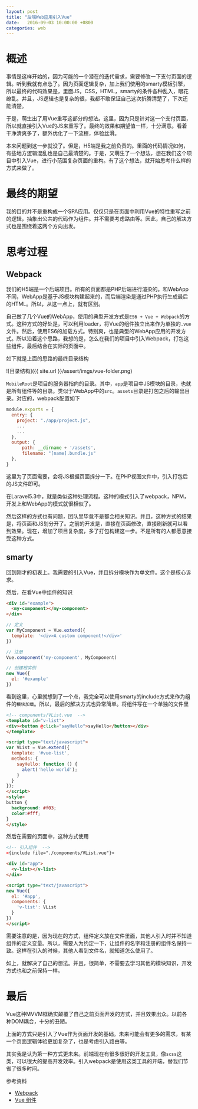 ```yaml
---
layout: post
title: "后端Web应用引入Vue"
date:   2016-09-03 10:00:00 +0800
categories: web
---
```

# 概述

事情是这样开始的，因为可能的一个潜在的迭代需求，需要修改一下支付页面的逻辑。听到我就有点怂了。因为页面逻辑复杂，加上我们使用的smarty模板引擎，所以最终的代码效果是，里面JS，CSS，HTML，smarty的条件各种乱入，眼花缭乱。并且，JS逻辑也是复杂的很，我都不敢保证自己这次折腾清楚了，下次还能清楚。

于是，萌生出了用Vue重写这部分的想法。这里，因为只是针对这一个支付页面，所以就直接引入Vue的JS来重写了。最终的效果和期望值一样，十分满意。看着干净清爽多了，额外优化了一下流程，体验丝滑。

本来问题到这一步就没了。但是，H5端是我之前负责的。里面的代码情况如何，有些地方逻辑混乱也是自己最清楚的。于是，又萌生了一个想法，想在我们这个项目中引入Vue，进行小范围复杂页面的重构。有了这个想法，就开始思考什么样的方式来做了。

# 最终的期望

我的目的并不是重构成一个SPA应用。仅仅只是在页面中利用Vue的特性重写之前的逻辑，抽象出公共的代码作为组件。并不需要考虑路由等。因此，自己的解决方式也是围绕着这两个方向出发。

# 思考过程

## Webpack

我们的H5端是一个后端项目。所有的页面都是PHP后端进行渲染的。和WebApp不同，WebApp是基于JS模块构建起来的，而后端渲染是通过PHP执行生成最后的HTML。所以，从这一点上，就有区别。

自己做了几个Vue的WebApp，使用的典型开发方式是`ES6 + Vue + Webpack`的方式。这种方式的好处是，可以利用loader，将Vue的组件独立出来作为单独的`.vue`文件。然后，使用ES6的加载方式。特别爽，也是典型的WebApp应用的开发方式。所以沿着这个思路，我想的是，怎么在我们的项目中引入Webpack，打包这些组件，最后结合在实际的页面中。

如下就是上面的思路的最终目录结构

![目录结构]({{ site.url }}/assert/imgs/vue-folder.png)

`MobileRoot`是项目的服务器指向的目录。其中，`app`是项目中JS模块的目录，也就是所有组件等的目录。类似于WebApp中的`src`。`assets`目录是打包之后的输出目录。对应的，webpack配置如下

```javascript
module.exports = {
  entry: {
    project: "./app/project.js",
    ...
    ...
  },
  output: {
      path: __dirname + '/assets',
      filename: "[name].bundle.js"
  },
}
```

这里为了页面需要，会将JS根据页面拆分一下。在PHP视图文件中，引入打包后的JS文件即可。

在Laravel5.3中，就是类似这种处理流程。这种的模式引入了webpack，NPM，开发上和WebApp的模式就很相似了。

然后这样的方式也有问题，团队里毕竟不是都会相关知识。并且，这种方式的结果是，将页面和JS划分开了。之前的开发是，直接在页面修改，直接刷新就可以看到效果。现在，增加了项目复杂度，多了打包构建这一步。不是所有的人都愿意接受这种方式。

## smarty

回到刚才的初衷上。我需要的引入Vue，并且拆分模块作为单文件。这个是核心诉求。

然后，在看Vue中组件的知识

```html
<div id="example">
  <my-component></my-component>
</div>
```

```javascript
// 定义
var MyComponent = Vue.extend({
  template: '<div>A custom component!</div>'
})

// 注册
Vue.component('my-component', MyComponent)

// 创建根实例
new Vue({
  el: '#example'
})
```

看到这里，心里就想到了一个点，我完全可以使用smarty的include方式来作为组件的`模块加载`。所以，最后的解决方式也异常简单。将组件写在一个单独的文件里

```html
<!-- components/VList.vue  -->
<template id="v-list">
<div><button @click="sayHello">sayHello</button></div>
</template>

<script type="text/javascript">
var VList = Vue.extend({
  template: '#vue-list',
  methods: {
    sayHello: function () {
      alert('hello world');
    }
  }
});
</script>
<style>
button {
  background: #f03;
  color:#fff;
}
</style>
```

然后在需要的页面中，这种方式使用

```html
<!-- 引入组件  -->
<{include file="./components/VList.vue"}>

<div id="app">
  <v-list></v-list>
</div>

<script type="text/javascript">
new Vue({
  el: '#app',
  components: {
    'v-list': VList
  }
})
</script>
```

需要注意的是，因为现在的方式，组件定义放在文件里面，其他人引入时并不知道组件的定义变量。所以，需要人为约定一下，让组件的名字和注册的组件名保持一致。这样在引入的时候，其他人看到文件名，就知道怎么使用了。

如上，就解决了自己的想法。并且，很简单，不需要去学习其他的模块知识，开发方式也和之前保持一样。

# 最后

Vue这种MVVM框确实颠覆了自己之前页面开发的方式，并且效果出众。以前各种DOM耦合，十分的丑陋。

上面的方式只是引入了Vue作为页面开发的基础。未来可能会有更多的需求，有某一个页面逻辑体验更加复杂了，也是考虑引入路由等。

其实我是认为第一种方式更未来。前端现在有很多很好的开发工具，像`scss`这类，可以很大的提高开发效率。引入webpack是使用这类工具的开端，替我们节省了很多时间。

参考资料

* [Webpack](https://webpack.github.io/)
* [Vue 组件](https://vuejs.org.cn/guide/components.html)
